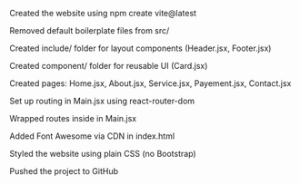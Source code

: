 Created the website using npm create vite@latest 

Removed default boilerplate files from src/

Created include/ folder for layout components (Header.jsx, Footer.jsx)

Created component/ folder for reusable UI (Card.jsx)

Created pages: Home.jsx, About.jsx, Service.jsx, Payement.jsx, Contact.jsx

Set up routing in Main.jsx using react-router-dom

Wrapped routes inside <BrowserRouter> in Main.jsx

Added Font Awesome via CDN in index.html

Styled the website using plain CSS (no Bootstrap)

Pushed the project to GitHub

